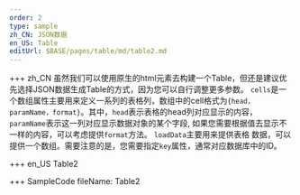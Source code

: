 ```yaml
--- 
order: 2
type: sample
zh_CN: JSON数据
en_US: Table
editUrl: $BASE/pages/table/md/table2.md
---
```


+++ zh_CN
虽然我们可以使用原生的html元素去构建一个Table，但还是建议优先选择JSON数据生成Table的方式，因为您可以自行调整更多参数。
 <Code>cells</Code>是一个数组属性主要用来定义一系列的表格列，数组中的cell格式为<Code>{head，paramName，format}</Code>。其中，<Code>head</Code>表示表格的head列对应显示的内容，
 <Code>paramName</Code>表示这一列对应显示数据对象的某个字段, 如果您需要根据值去显示不一样的内容，可以考虑提供<Code>format</Code>方法。 <Code>loadData</Code>主要用来提供表格
 数据，可以提供一个数组。需要注意的是，您需要指定<Code>key</Code>属性，通常对应数据库中的ID。

+++ en_US
Table2

+++ SampleCode
fileName: Table2
